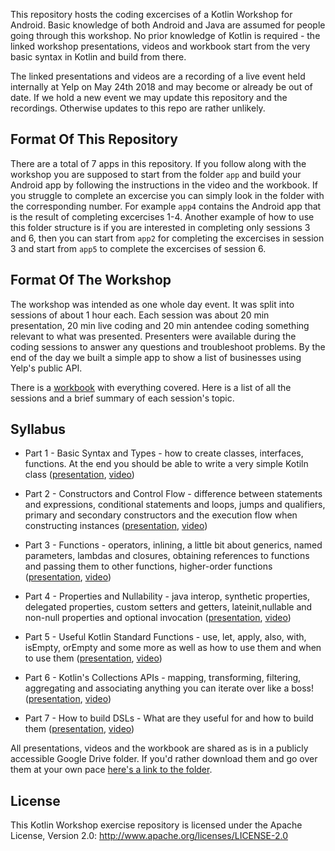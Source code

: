 This repository hosts the coding excercises of a Kotlin Workshop for Android. Basic knowledge of both Android and Java are assumed for people going through this workshop. No prior knowledge of Kotlin is required - the linked workshop presentations, videos and workbook start from the very basic syntax in Kotlin and build from there.

The linked presentations and videos are a recording of a live event held internally at Yelp on May 24th 2018 and may become or already be out of date. If we hold a new event we may update this repository and the recordings. Otherwise updates to this repo are rather unlikely.

## Format Of This Repository

There are a total of 7 apps in this repository. If you follow along with the workshop you are supposed to start from the folder `app` and build your Android app by following the instructions in the video and the workbook. If you struggle to complete an excercise you can simply look in the folder with the corresponding number. For example `app4` contains the Android app that is the result of completing excercises 1-4. Another example of how to use this folder structure is if you are interested in completing only sessions 3 and 6, then you can start from `app2` for completing the excercises in session 3 and start from `app5` to complete the excercises of session 6.

## Format Of The Workshop

The workshop was intended as one whole day event. It was split into sessions of about 1 hour each. Each session was about 20 min presentation, 20 min live coding and 20 min antendee coding something relevant to what was presented. Presenters were available during the coding sessions to answer any questions and troubleshoot problems. By the end of the day we built a simple app to show a list of businesses using Yelp's public API.

There is a [workbook][workbook] with everything covered. Here is a list of all the sessions and a brief summary of each session's topic.

## Syllabus

* Part 1 - Basic Syntax and Types - how to create classes, interfaces, functions. At the end you should be able to write a very simple Kotiln class ([presentation][prezi1], [video][video1])

* Part 2 - Constructors and Control Flow - difference between statements and expressions, conditional statements and loops, jumps and qualifiers, primary and secondary constructors and the execution flow when constructing instances ([presentation][prezi2], [video][video2])

* Part 3 - Functions - operators, inlining, a little bit about generics, named parameters, lambdas and closures, obtaining references to functions and passing them to other functions, higher-order functions ([presentation][prezi3], [video][video3])

* Part 4 - Properties and Nullability - java interop, synthetic properties, delegated properties, custom setters and getters, lateinit, ​nullable and non-null properties and optional invocation ([presentation][prezi4], [video][video4])

* Part 5 - Useful Kotlin Standard Functions - use, let, apply, also, with, isEmpty, orEmpty and some more as well as how to use them and when to use them ([presentation][prezi5], [video][video5])

* Part 6 - Kotlin's Collections APIs - mapping, transforming, filtering, aggregating and associating anything you can iterate over like a boss! ([presentation][prezi6], [video][video6])

* Part 7 - How to build DSLs - What are they useful for and how to build them ([presentation][prezi7], [video][video7])

All presentations, videos and the workbook are shared as is in a publicly accessible Google Drive folder. If you'd rather download them and go over them at your own pace [here's a link to the folder][folder with materials].

## License

This Kotlin Workshop exercise repository is licensed under the Apache License, Version 2.0: http://www.apache.org/licenses/LICENSE-2.0

[workbook]: https://goo.gl/qUG3es  "Kotlin for Android - Workbook"
[prezi1]: https://goo.gl/yVa19y "Kotlin for Android - Part 1 - Basics (Presentation)"
[video1]: https://goo.gl/TodGcs "Kotlin for Android - Part 1 - Basics (Video)"
[prezi2]: https://goo.gl/E5VYra "Kotlin for Android - Part 2 - Constructors and Control Flow (Presentation)"
[video2]: https://goo.gl/SYNhgM "Kotlin for Android - Part 2 - Constructors and Control Flow (Video)"
[prezi3]: https://goo.gl/VnANmU "Kotlin for Android - Part 3 - Functions (Presentation)"
[video3]: https://goo.gl/uexeNe "Kotlin for Android - Part 3 - Functions (Video)"
[prezi4]: https://goo.gl/vHwgi2 "Kotlin for Android - Part 4 - Properties (Presentation)"
[video4]: https://goo.gl/fxdxro "Kotlin for Android - Part 4 - Properties (Video)"
[prezi5]: https://goo.gl/11UiT1 "Kotlin for Android - Part 5 - std-lib (Presentation)"
[video5]: https://goo.gl/T5RrcZ "Kotlin for Android - Part 5 - std-lib (Video)"
[prezi6]: https://goo.gl/sfvYPh "Kotlin for Android - Part 6 - Collections (Presentation)"
[video6]: https://goo.gl/DoWYj8 "Kotlin for Android - Part 6 - Collections (Video)"
[prezi7]: https://goo.gl/77Zup1 "Kotlin for Android - Part 7 - DSLs (Presentation)"
[video7]: https://goo.gl/wzx3cy "Kotlin for Android - Part 7 - DSLs (Video)"
[folder with materials]: https://goo.gl/F1wEPJ "Kotlin for Android - Drive Folder"